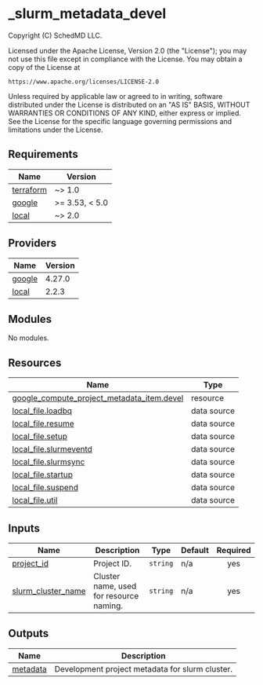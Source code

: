 # \_slurm_metadata_devel

<!-- BEGINNING OF PRE-COMMIT-TERRAFORM DOCS HOOK -->
Copyright (C) SchedMD LLC.

Licensed under the Apache License, Version 2.0 (the "License");
you may not use this file except in compliance with the License.
You may obtain a copy of the License at

    https://www.apache.org/licenses/LICENSE-2.0

Unless required by applicable law or agreed to in writing, software
distributed under the License is distributed on an "AS IS" BASIS,
WITHOUT WARRANTIES OR CONDITIONS OF ANY KIND, either express or implied.
See the License for the specific language governing permissions and
limitations under the License.

## Requirements

| Name | Version |
|------|---------|
| <a name="requirement_terraform"></a> [terraform](#requirement\_terraform) | ~> 1.0 |
| <a name="requirement_google"></a> [google](#requirement\_google) | >= 3.53, < 5.0 |
| <a name="requirement_local"></a> [local](#requirement\_local) | ~> 2.0 |

## Providers

| Name | Version |
|------|---------|
| <a name="provider_google"></a> [google](#provider\_google) | 4.27.0 |
| <a name="provider_local"></a> [local](#provider\_local) | 2.2.3 |

## Modules

No modules.

## Resources

| Name | Type |
|------|------|
| [google_compute_project_metadata_item.devel](https://registry.terraform.io/providers/hashicorp/google/latest/docs/resources/compute_project_metadata_item) | resource |
| [local_file.loadbq](https://registry.terraform.io/providers/hashicorp/local/latest/docs/data-sources/file) | data source |
| [local_file.resume](https://registry.terraform.io/providers/hashicorp/local/latest/docs/data-sources/file) | data source |
| [local_file.setup](https://registry.terraform.io/providers/hashicorp/local/latest/docs/data-sources/file) | data source |
| [local_file.slurmeventd](https://registry.terraform.io/providers/hashicorp/local/latest/docs/data-sources/file) | data source |
| [local_file.slurmsync](https://registry.terraform.io/providers/hashicorp/local/latest/docs/data-sources/file) | data source |
| [local_file.startup](https://registry.terraform.io/providers/hashicorp/local/latest/docs/data-sources/file) | data source |
| [local_file.suspend](https://registry.terraform.io/providers/hashicorp/local/latest/docs/data-sources/file) | data source |
| [local_file.util](https://registry.terraform.io/providers/hashicorp/local/latest/docs/data-sources/file) | data source |

## Inputs

| Name | Description | Type | Default | Required |
|------|-------------|------|---------|:--------:|
| <a name="input_project_id"></a> [project\_id](#input\_project\_id) | Project ID. | `string` | n/a | yes |
| <a name="input_slurm_cluster_name"></a> [slurm\_cluster\_name](#input\_slurm\_cluster\_name) | Cluster name, used for resource naming. | `string` | n/a | yes |

## Outputs

| Name | Description |
|------|-------------|
| <a name="output_metadata"></a> [metadata](#output\_metadata) | Development project metadata for slurm cluster. |
<!-- END OF PRE-COMMIT-TERRAFORM DOCS HOOK -->

